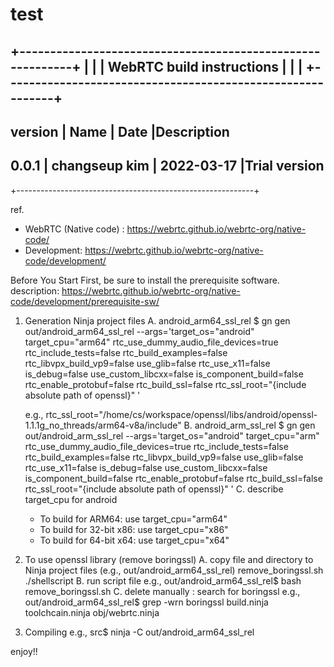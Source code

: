 # test
+-----------------------------------------------------------+
|															|
|			   WebRTC build instructions					|
|															|
+-----------------------------------------------------------+
-------------------------------------------------------------
version	| Name				| Date			|Description
-------------------------------------------------------------
0.0.1	| changseup kim		| 2022-03-17	|Trial version
-------------------------------------------------------------
+-----------------------------------------------------------+


ref.
* WebRTC (Native code) : https://webrtc.github.io/webrtc-org/native-code/
* Development: https://webrtc.github.io/webrtc-org/native-code/development/


Before You Start
First, be sure to install the prerequisite software.
description: https://webrtc.github.io/webrtc-org/native-code/development/prerequisite-sw/


1. Generation Ninja project files
  A. android_arm64_ssl_rel
    $ gn gen out/android_arm64_ssl_rel --args='target_os="android" target_cpu="arm64" rtc_use_dummy_audio_file_devices=true rtc_include_tests=false rtc_build_examples=false rtc_libvpx_build_vp9=false use_glib=false rtc_use_x11=false is_debug=false use_custom_libcxx=false is_component_build=false rtc_enable_protobuf=false rtc_build_ssl=false rtc_ssl_root="{include absolute path of openssl}" '

    e.g.,
      rtc_ssl_root="/home/cs/workspace/openssl/libs/android/openssl-1.1.1g_no_threads/arm64-v8a/include"
  B. android_arm_ssl_rel
    $ gn gen out/android_arm_ssl_rel --args='target_os="android" target_cpu="arm" rtc_use_dummy_audio_file_devices=true rtc_include_tests=false rtc_build_examples=false rtc_libvpx_build_vp9=false use_glib=false rtc_use_x11=false is_debug=false use_custom_libcxx=false is_component_build=false rtc_enable_protobuf=false rtc_build_ssl=false rtc_ssl_root="{include absolute path of openssl}" '
  C. describe target_cpu for android 
    - To build for ARM64: use target_cpu="arm64"
	- To build for 32-bit x86: use target_cpu="x86"
	- To build for 64-bit x64: use target_cpu="x64"

2. To use openssl library (remove boringssl)
  A. copy file and directory to Ninja project files (e.g., out/android_arm64_ssl_rel)
	remove_boringssl.sh
	./shellscript
  B. run script file 
	e.g., out/android_arm64_ssl_rel$ bash remove_boringssl.sh
  C. delete manually : search for boringssl 
	e.g., out/android_arm64_ssl_rel$ grep -wrn boringssl
	build.ninja
	toolchcain.ninja 
	obj/webrtc.ninja

3. Compiling
  e.g., 
  src$ ninja -C out/android_arm64_ssl_rel
  


enjoy!!
